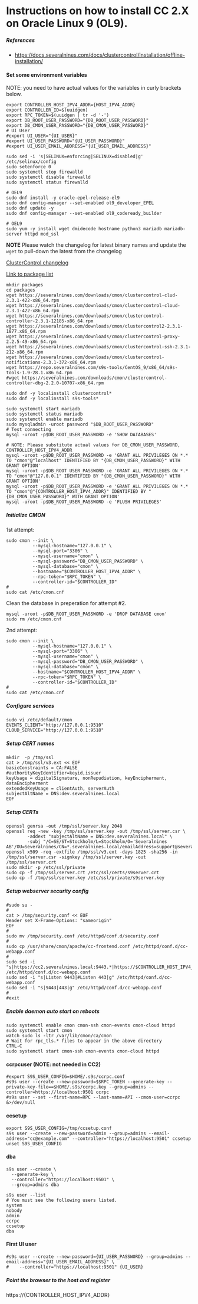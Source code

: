 # Instructions on how to install CC 2.X on Oracle Linux 9 (OL9).

##### References
* https://docs.severalnines.com/docs/clustercontrol/installation/offline-installation/

#### Set some environment variables
NOTE: you need to have actual values for the variables in curly brackets below.
```
export CONTROLLER_HOST_IPV4_ADDR={HOST_IPV4_ADDR}
export CONTROLLER_ID=$(uuidgen)
export RPC_TOKEN=$(uuidgen | tr -d '-')
export DB_ROOT_USER_PASSWORD="{DB_ROOT_USER_PASSWORD}"
export DB_CMON_USER_PASSWORD="{DB_CMON_USER_PASSWORD}"
# UI User
#export UI_USER="{UI_USER}"
#export UI_USER_PASSWORD="{UI_USER_PASSWORD}"
#export UI_USER_EMAIL_ADDRESS="{UI_USER_EMAIL_ADDRESS}"
```

```
sudo sed -i 's|SELINUX=enforcing|SELINUX=disabled|g' /etc/selinux/config
sudo setenforce 0
sudo systemctl stop firewalld 
sudo systemctl disable firewalld
sudo systemctl status firewalld 
```

```
# OEL9
sudo dnf install -y oracle-epel-release-el9
sudo dnf config-manager --set-enabled ol9_developer_EPEL
sudo dnf update -y
sudo dnf config-manager --set-enabled ol9_codeready_builder
```

```
# OEL9
sudo yum -y install wget dmidecode hostname python3 mariadb mariadb-server httpd mod_ssl
```

**NOTE** Please watch the changelog for latest binary names and update the `wget` to pull-down the latest from the changelog

[ClusterControl changelog](https://support.severalnines.com/hc/en-us/articles/212425943-ChangeLog)

[Link to package list](https://severalnines.com/downloads/cmon/)
```
mkdir packages
cd packages
wget https://severalnines.com/downloads/cmon/clustercontrol-clud-2.3.1-422-x86_64.rpm
wget https://severalnines.com/downloads/cmon/clustercontrol-cloud-2.3.1-422-x86_64.rpm
wget https://severalnines.com/downloads/cmon/clustercontrol-controller-2.3.1-12185-x86_64.rpm
wget https://severalnines.com/downloads/cmon/clustercontrol2-2.3.1-1877.x86_64.rpm
wget https://severalnines.com/downloads/cmon/clustercontrol-proxy-2.2.5-49-x86_64.rpm
wget https://severalnines.com/downloads/cmon/clustercontrol-ssh-2.3.1-212-x86_64.rpm
wget https://severalnines.com/downloads/cmon/clustercontrol-notifications-2.3.1-372-x86_64.rpm
wget https://repo.severalnines.com/s9s-tools/CentOS_9/x86_64/s9s-tools-1.9-28.1.x86_64.rpm
#wget https://severalnines.com/downloads/cmon/clustercontrol-controller-dbg-2.2.0-10707-x86_64.rpm
```

```
sudo dnf -y localinstall clustercontrol*
sudo dnf -y localinstall s9s-tools*
```

```
sudo systemctl start mariadb
sudo systemctl status mariadb
sudo systemctl enable mariadb
sudo mysqladmin -uroot password "$DB_ROOT_USER_PASSWORD"
# Test connecting
mysql -uroot -p$DB_ROOT_USER_PASSWORD -e 'SHOW DATABASES'
```

```
# NOTE: Please substitute actual values for DB_CMON_USER_PASSWORD, CONTROLLER_HOST_IPV4_ADDR
mysql -uroot -p$DB_ROOT_USER_PASSWORD -e 'GRANT ALL PRIVILEGES ON *.* TO "cmon"@"localhost" IDENTIFIED BY "{DB_CMON_USER_PASSWORD}" WITH GRANT OPTION'
mysql -uroot -p$DB_ROOT_USER_PASSWORD -e 'GRANT ALL PRIVILEGES ON *.* TO "cmon"@"127.0.0.1" IDENTIFIED BY "{DB_CMON_USER_PASSWORD}" WITH GRANT OPTION'
mysql -uroot -p$DB_ROOT_USER_PASSWORD -e 'GRANT ALL PRIVILEGES ON *.* TO "cmon"@"{CONTROLLER_HOST_IPV4_ADDR}" IDENTIFIED BY "{DB_CMON_USER_PASSWORD}" WITH GRANT OPTION'
mysql -uroot -p$DB_ROOT_USER_PASSWORD -e 'FLUSH PRIVILEGES'
```

##### Initialize CMON

1st attempt:
```
sudo cmon --init \
          --mysql-hostname="127.0.0.1" \
          --mysql-port="3306" \
          --mysql-username="cmon" \
          --mysql-password="DB_CMON_USER_PASSWORD" \
          --mysql-database="cmon" \
          --hostname="$CONTROLLER_HOST_IPV4_ADDR" \
          --rpc-token="$RPC_TOKEN" \
          --controller-id="$CONTROLLER_ID"
#
sudo cat /etc/cmon.cnf
```

Clean the database in preperation for attempt #2.
```
mysql -uroot -p$DB_ROOT_USER_PASSWORD -e 'DROP DATABASE cmon'
sudo rm /etc/cmon.cnf
```

2nd attempt:
```
sudo cmon --init \
          --mysql-hostname="127.0.0.1" \
          --mysql-port="3306" \
          --mysql-username="cmon" \
          --mysql-password="DB_CMON_USER_PASSWORD" \
          --mysql-database="cmon" \
          --hostname="$CONTROLLER_HOST_IPV4_ADDR" \
          --rpc-token="$RPC_TOKEN" \
          --controller-id="$CONTROLLER_ID"
#
sudo cat /etc/cmon.cnf
```

##### Configure services
```
sudo vi /etc/default/cmon
EVENTS_CLIENT="http://127.0.0.1:9510"
CLOUD_SERVICE="http://127.0.0.1:9518"
```

##### Setup CERT names
```
mkdir  -p /tmp/ssl
cat > /tmp/ssl/v3.ext << EOF
basicConstraints = CA:FALSE
#authorityKeyIdentifier=keyid,issuer
keyUsage = digitalSignature, nonRepudiation, keyEncipherment, dataEncipherment
extendedKeyUsage = clientAuth, serverAuth
subjectAltName = DNS:dev.severalnines.local
EOF
```

##### Setup CERTs
```
openssl genrsa -out /tmp/ssl/server.key 2048
openssl req -new -key /tmp/ssl/server.key -out /tmp/ssl/server.csr \
        -addext "subjectAltName = DNS:dev.severalnines.local" \
        -subj "/C=SE/ST=Stockholm/L=Stockholm/O='Severalnines AB'/OU=Severalnines/CN=*.severalnines.local/emailAddress=support@severalnines.com"
openssl x509 -req -extfile /tmp/ssl/v3.ext -days 1825 -sha256 -in /tmp/ssl/server.csr -signkey /tmp/ssl/server.key -out /tmp/ssl/server.crt
sudo mkdir -p /etc/ssl/private
sudo cp -f /tmp/ssl/server.crt /etc/ssl/certs/s9server.crt
sudo cp -f /tmp/ssl/server.key /etc/ssl/private/s9server.key
```

##### Setup webserver security config
```
#sudo su -
#
cat > /tmp/security.conf << EOF
Header set X-Frame-Options: "sameorigin"
EOF
#
sudo mv /tmp/security.conf /etc/httpd/conf.d/security.conf
#
sudo cp /usr/share/cmon/apache/cc-frontend.conf /etc/httpd/conf.d/cc-webapp.conf
#
sudo sed -i "s|https://cc2.severalnines.local:9443.*|https://$CONTROLLER_HOST_IPV4_ADDR\/|g" /etc/httpd/conf.d/cc-webapp.conf
sudo sed -i "s|Listen 9443|#Listen 443|g" /etc/httpd/conf.d/cc-webapp.conf
sudo sed -i "s|9443|443|g" /etc/httpd/conf.d/cc-webapp.conf
#
#exit
```

##### Enable daemon auto start on reboots
```
sudo systemctl enable cmon cmon-ssh cmon-events cmon-cloud httpd
sudo systemctl start cmon
watch sudo ls -ltr /var/lib/cmon/ca/cmon
# Wait for rpc_tls.* files to appear in the above directory
CTRL-C
sudo systemctl start cmon-ssh cmon-events cmon-cloud httpd
```

#### ccrpcuser (NOTE: not needed in CC2)
```
#export S9S_USER_CONFIG=$HOME/.s9s/ccrpc.conf
#s9s user --create --new-password=$$RPC_TOKEN --generate-key --private-key-file==$HOME/.s9s/ccrpc.key --group=admins --controller=https://localhost:9501 ccrpc
#s9s user --set --first-name=RPC --last-name=API --cmon-user=ccrpc &>/dev/null
```

#### ccsetup
```
export S9S_USER_CONFIG=/tmp/ccsetup.conf
s9s user --create --new-password=admin --group=admins --email-address="cc@example.com" --controller="https://localhost:9501" ccsetup
unset S9S_USER_CONFIG
```

#### dba
```
s9s user --create \
  --generate-key \
  --controller="https://localhost:9501" \
  --group=admins dba
```

```
s9s user --list
# You must see the following users listed.
system
nobody
admin
ccrpc
ccsetup
dba
```

#### First UI user
```
#s9s user --create --new-password={UI_USER_PASSWORD} --group=admins --email-address="{UI_USER_EMAIL_ADDRESS}" \
#    --controller="https://localhost:9501" {UI_USER}
```

##### Point the browser to the host and register
https://{CONTROLLER_HOST_IPV4_ADDR}
